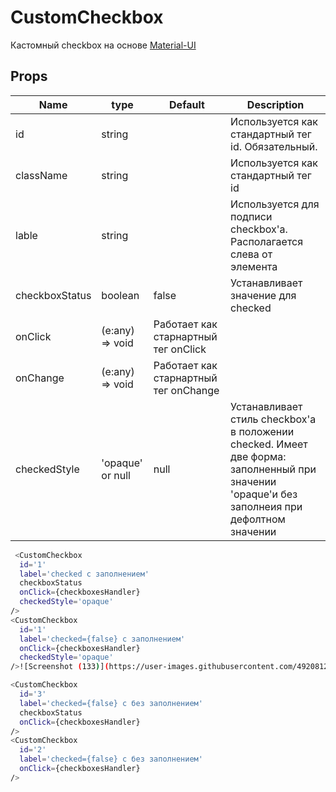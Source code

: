 # СustomCheckbox

Кастомный checkbox на основе [Material-UI](https://github.com/mui-org/material-ui)

## Props

| Name | type | Default | Description |
| ------ | ------ | ------ | ------ |
| id | string | | Используется как стандартный тег id. Обязательный. |
| className | string | |Используется как стандартный тег id |
| lable | string | | Используется для подписи checkbox'а. Располагается слева от элемента|
| checkboxStatus | boolean | false | Устанавливает значение для checked |
| onClick | (e:any) => void | Работает как старнартный тег onClick |
| onChange | (e:any) => void | Работает как старнартный тег onChange |
| checkedStyle | 'opaque' or null | null | Устанавливает стиль checkbox'а в положении checked. Имеет две форма: заполненный при значении 'opaque'и без заполнеия при дефолтном значении |

```sh
 <СustomCheckbox
  id='1'
  label='checked с заполнением'
  checkboxStatus
  onClick={checkboxesHandler}
  checkedStyle='opaque'
/>
<СustomCheckbox
  id='1'
  label='checked={false} с заполнением'
  onClick={checkboxesHandler}
  checkedStyle='opaque'
/>![Screenshot (133)](https://user-images.githubusercontent.com/49208121/128989543-cc1c25f1-dfdf-4700-8e9d-8f4fcf36e924.png)

<СustomCheckbox
  id='3'
  label='checked={false} с без заполнением'
  checkboxStatus
  onClick={checkboxesHandler}
/>
<СustomCheckbox
  id='2'
  label='checked={false} с без заполнением'
  onClick={checkboxesHandler}
/>
```

